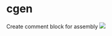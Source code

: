 # cgen
Create comment block for assembly
<a href="https://asciinema.org/a/AHoBmNNGy7A7MVxTDcIRJ6jDN" target="_blank"><img src="https://asciinema.org/a/AHoBmNNGy7A7MVxTDcIRJ6jDN.svg" /></a>
